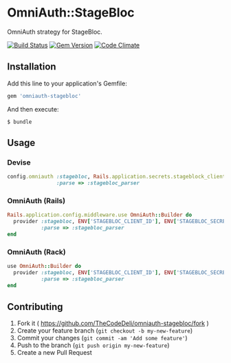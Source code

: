 # OmniAuth::StageBloc

OmniAuth strategy for StageBloc.

[![Build Status](https://travis-ci.org/TheCodeDeli/omniauth-stagebloc.svg?branch=master)](https://travis-ci.org/TheCodeDeli/omniauth-stagebloc) [![Gem Version](https://badge.fury.io/rb/omniauth-stagebloc.svg)](http://badge.fury.io/rb/omniauth-stagebloc) [![Code Climate](https://codeclimate.com/github/TheCodeDeli/omniauth-stagebloc/badges/gpa.svg)](https://codeclimate.com/github/TheCodeDeli/omniauth-stagebloc)

## Installation

Add this line to your application's Gemfile:

```ruby
gem 'omniauth-stagebloc'
```

And then execute:

    $ bundle

## Usage

### Devise

```ruby
config.omniauth :stagebloc, Rails.application.secrets.stageblock_client_id, Rails.application.secrets.stageblock_secret,
                :parse => :stagebloc_parser
```

### OmniAuth (Rails)

```ruby
Rails.application.config.middleware.use OmniAuth::Builder do
  provider :stagebloc, ENV['STAGEBLOC_CLIENT_ID'], ENV['STAGEBLOC_SECRET'],
           :parse => :stagebloc_parser
end
```

### OmniAuth (Rack)

```ruby
use OmniAuth::Builder do
  provider :stagebloc, ENV['STAGEBLOC_CLIENT_ID'], ENV['STAGEBLOC_SECRET'],
           :parse => :stagebloc_parser
end
```

## Contributing

1. Fork it ( https://github.com/TheCodeDeli/omniauth-stagebloc/fork )
2. Create your feature branch (`git checkout -b my-new-feature`)
3. Commit your changes (`git commit -am 'Add some feature'`)
4. Push to the branch (`git push origin my-new-feature`)
5. Create a new Pull Request
